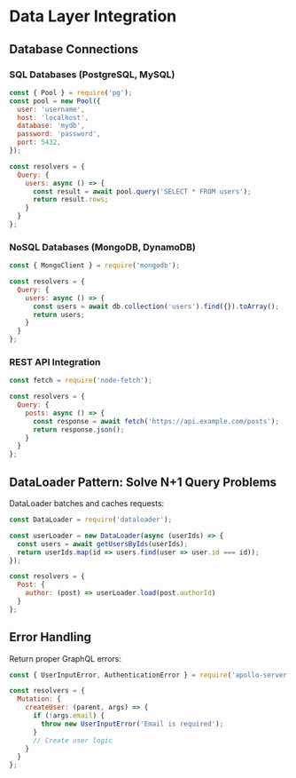 # Data Layer Integration

## Database Connections

### SQL Databases (PostgreSQL, MySQL)
```javascript
const { Pool } = require('pg');
const pool = new Pool({
  user: 'username',
  host: 'localhost',
  database: 'mydb',
  password: 'password',
  port: 5432,
});

const resolvers = {
  Query: {
    users: async () => {
      const result = await pool.query('SELECT * FROM users');
      return result.rows;
    }
  }
};
```

### NoSQL Databases (MongoDB, DynamoDB)
```javascript
const { MongoClient } = require('mongodb');

const resolvers = {
  Query: {
    users: async () => {
      const users = await db.collection('users').find({}).toArray();
      return users;
    }
  }
};
```

### REST API Integration
```javascript
const fetch = require('node-fetch');

const resolvers = {
  Query: {
    posts: async () => {
      const response = await fetch('https://api.example.com/posts');
      return response.json();
    }
  }
};
```

## DataLoader Pattern: Solve N+1 Query Problems

DataLoader batches and caches requests:

```javascript
const DataLoader = require('dataloader');

const userLoader = new DataLoader(async (userIds) => {
  const users = await getUsersByIds(userIds);
  return userIds.map(id => users.find(user => user.id === id));
});

const resolvers = {
  Post: {
    author: (post) => userLoader.load(post.authorId)
  }
};
```

## Error Handling

Return proper GraphQL errors:

```javascript
const { UserInputError, AuthenticationError } = require('apollo-server');

const resolvers = {
  Mutation: {
    createUser: (parent, args) => {
      if (!args.email) {
        throw new UserInputError('Email is required');
      }
      // Create user logic
    }
  }
};
```
